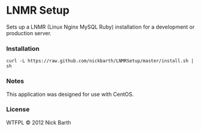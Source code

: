 # LNMR Setup

Sets up a LNMR (Linux Nginx MySQL Ruby) installation for a development or production server. 

### Installation

```terminal
curl -L https://raw.github.com/nickbarth/LNMRSetup/master/install.sh | sh
```

### Notes

This application was designed for use with CentOS.

### License
WTFPL &copy; 2012 Nick Barth
